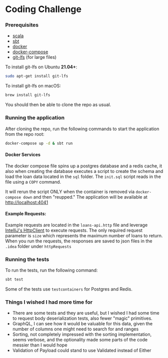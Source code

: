 # Coding Challenge

### Prerequisites

- [scala](https://www.scala-lang.org/download/)
- [sbt](https://www.scala-sbt.org/download.html)
- [docker](https://docs.docker.com/install/)
- [docker-compose](https://docs.docker.com/compose/install/)
- [git-lfs](https://git-lfs.github.com/) (for large files)

To install git-lfs on Ubuntu __21.04+__:

```bash
sudo apt-get install git-lfs
```

To install git-lfs on macOS:

```bash
brew install git-lfs
```

You should then be able to clone the repo as usual.

### Running the application

After cloning the repo, run the following commands to start the application from the repo root:

```bash
docker-compose up -d & sbt run
```

#### Docker Services

The docker compose file spins up a postgres database and a redis cache, it also when creating the database executes a script
to create the schema and load the loan data located in the `sql` folder. The `init.sql` script reads in the file using a `COPY` command.

It will rerun the script ONLY when the container is removed via `docker-compose down` and then "reupped." 
The application will be available at [http://localhost:4041](http://localhost:4041)

#### Example Requests:

Example requests are located in the `loans-api.http` file and leverage [IntelliJ's HttpClient](https://www.jetbrains.com/help/objc/http-client-in-product-code-editor.html) 
to execute requests. The only required request parameter is `size` which represents the maximum number of loans to return. When
you run the requests, the responses are saved to json files in the `.idea` folder under `httpRequests`

### Running the tests

To run the tests, run the following command:

```bash
sbt test
```

Some of the tests use `testcontainers` for Postgres and Redis. 


### Things I wished I had more time for

- There are some tests and they are useful, but I wished I had some time to request body deserialization tests, also
  fewer "magic" primitives.
- GraphQL, I can see how it would be valuable for this data, given the number of columns one might need to search for and ranges
- Sorting, not completely impressed with the sorting implementation, seems verbose, and the optionality made some parts of the 
  code messier than I would hope
- Validation of Payload could stand to use Validated instead of Either



